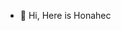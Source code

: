 - 👋 Hi, Here is Honahec

<!---
Calm00/Calm00 is a ✨ special ✨ repository because its `README.md` (this file) appears on your GitHub profile.
You can click the Preview link to take a look at your changes.
--->
